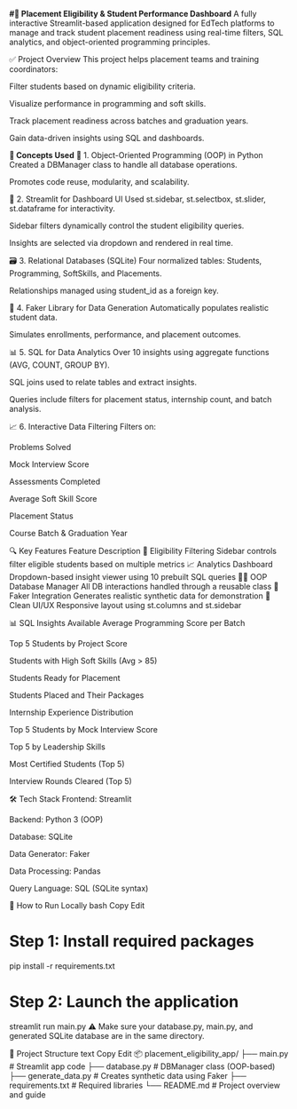 **#📘 Placement Eligibility & Student Performance Dashboard**
A fully interactive Streamlit-based application designed for EdTech platforms to manage and track student placement readiness using real-time filters, SQL analytics, and object-oriented programming principles.

✅ Project Overview
This project helps placement teams and training coordinators:

Filter students based on dynamic eligibility criteria.

Visualize performance in programming and soft skills.

Track placement readiness across batches and graduation years.

Gain data-driven insights using SQL and dashboards.

**🧠 Concepts Used**
🧱 1. Object-Oriented Programming (OOP) in Python
Created a DBManager class to handle all database operations.

Promotes code reuse, modularity, and scalability.

🧪 2. Streamlit for Dashboard UI
Used st.sidebar, st.selectbox, st.slider, st.dataframe for interactivity.

Sidebar filters dynamically control the student eligibility queries.

Insights are selected via dropdown and rendered in real time.

🗃️ 3. Relational Databases (SQLite)
Four normalized tables: Students, Programming, SoftSkills, and Placements.

Relationships managed using student_id as a foreign key.

🧪 4. Faker Library for Data Generation
Automatically populates realistic student data.

Simulates enrollments, performance, and placement outcomes.

📊 5. SQL for Data Analytics
Over 10 insights using aggregate functions (AVG, COUNT, GROUP BY).

SQL joins used to relate tables and extract insights.

Queries include filters for placement status, internship count, and batch analysis.

📈 6. Interactive Data Filtering
Filters on:

Problems Solved

Mock Interview Score

Assessments Completed

Average Soft Skill Score

Placement Status

Course Batch & Graduation Year

🔍 Key Features
Feature	Description
🎯 Eligibility Filtering	Sidebar controls filter eligible students based on multiple metrics
📈 Analytics Dashboard	Dropdown-based insight viewer using 10 prebuilt SQL queries
🧑‍💻 OOP Database Manager	All DB interactions handled through a reusable class
🧪 Faker Integration	Generates realistic synthetic data for demonstration
🔧 Clean UI/UX	Responsive layout using st.columns and st.sidebar

📊 SQL Insights Available
Average Programming Score per Batch

Top 5 Students by Project Score

Students with High Soft Skills (Avg > 85)

Students Ready for Placement

Students Placed and Their Packages

Internship Experience Distribution

Top 5 Students by Mock Interview Score

Top 5 by Leadership Skills

Most Certified Students (Top 5)

Interview Rounds Cleared (Top 5)

🛠️ Tech Stack
Frontend: Streamlit

Backend: Python 3 (OOP)

Database: SQLite

Data Generator: Faker

Data Processing: Pandas

Query Language: SQL (SQLite syntax)

🚀 How to Run Locally
bash
Copy
Edit
# Step 1: Install required packages
pip install -r requirements.txt

# Step 2: Launch the application
streamlit run main.py
⚠️ Make sure your database.py, main.py, and generated SQLite database are in the same directory.

📁 Project Structure
text
Copy
Edit
📦 placement_eligibility_app/
├── main.py                # Streamlit app code
├── database.py            # DBManager class (OOP-based)
├── generate_data.py       # Creates synthetic data using Faker
├── requirements.txt       # Required libraries
└── README.md              # Project overview and guide
